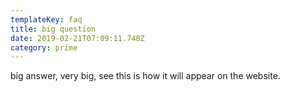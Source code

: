 ```yaml
---
templateKey: faq
title: big question
date: 2019-02-21T07:09:11.748Z
category: prime
---
```

big answer, very big, see this is how it will appear on the website.
